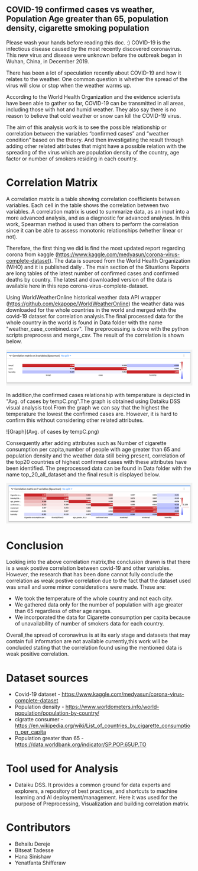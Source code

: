 ## COVID-19 confirmed cases vs weather, Population Age greater than 65, population density, cigarette smoking population
Please wash your hands before reading this doc. :)
COVID-19 is the infectious disease caused by the most recently discovered coronavirus. This new virus and disease were unknown before the outbreak began in Wuhan, China, in December 2019.

There has been a lot of speculation recently about COVID-19 and how it relates to the weather. One common question is whether the spread of the virus will slow or stop when the weather warms up.

According to the World Health Organization and the evidence scientists have been able to gather so far, COVID-19 can be transmitted in all areas, including those with hot and humid weather. They also say there is no reason to believe that cold weather or snow can kill the COVID-19 virus. 

The aim of this analysis work is to see the possible relationship or correlation between the variables “confirmed cases” and “weather condition” based on the theory. And then investigating the result through adding other related attributes that might have a possible relation with the spreading of the virus which are population density of the country, age factor or number of smokers residing in each country.

# Correlation Matrix 
A correlation matrix is a table showing correlation coefficients between variables. Each cell in the table shows the correlation between two variables. A correlation matrix is used to summarize data, as an input into a more advanced analysis, and as a diagnostic for advanced analyses.
In this work, Spearman method is used than others to perform the correlation since it can be able to assess monotonic relationships (whether linear or not).

Therefore, the first thing we did is find the most updated report regarding corona from kaggle (https://www.kaggle.com/medyasun/corona-virus-complete-dataset). The data is sourced from the World Health Organization (WHO) and it is published daily . The main section of the Situations Reports are long tables of the latest number of confirmed cases and confirmed deaths by country. The latest and downloaded version of the data is available here in this repo corona-virus-complete-dataset.

Using WorldWeatherOnline historical weather data API wrapper (https://github.com/ekapope/WorldWeatherOnline) the weather data was downloaded for the whole countries in the world and merged with the covid-19 dataset for correlation analysis.The final processed data for the whole country in the world is found in Data folder with the name "weather_case_combined.csv". The preprocessing is done with the python scripts preprocess and merge_csv. The result of the correlation is shown below.

![Correlation Matrix](covid_for_all_countries.png)

In addition,the confirmed cases relationship with temperature is depicted in "Avg. of cases by tempC.png".The graph is obtained using Dataiku DSS visual analysis tool.From the graph we can say that the highest the temperature the lowest the confirmed cases are. However, it is hard to confirm this without considering other related attributes.

![Graph](Avg. of cases by tempC.png)

Consequently after adding attributes such as Number of cigarette consumption per capita,number of people with age greater than 65 and population density and the weather data still being present, correlation of the top20 countries of highest confirmed cases with these attributes have been identified. The preprocessed data can be found in Data folder with the name top_20_all_dataset and the final result is displayed below.

![Correlation Matrix](spreaman_correlation_matrix.png)



# Conclusion

Looking into the above correlation matrix,the conclusion drawn is that there is a weak postive correlation between covid-19 and other variables. However, the research that has been done cannot fully conclude the correlation as weak postive correlation due to the fact that the dataset used was small and some minor considerations were made. These are:
- We took the temperature of the whole country and not each city.
- We gathered data only for the number of population with age greater than 65 regardless of other age ranges.
- We incorporated the data for Cigarette consumption per capita because of unavailability of number of smokers data for each country.

Overall,the spread of coronavirus is at its early stage and datasets that may contain full information are not available currently,this work will be concluded stating that the correlation found using the mentioned data is weak positive correlation. 

# Dataset sources

- Covid-19 dataset -  https://www.kaggle.com/medyasun/corona-virus-complete-dataset
- Population density - https://www.worldometers.info/world-population/population-by-country/
- cigratte consumer - https://en.wikipedia.org/wiki/List_of_countries_by_cigarette_consumption_per_capita
- Population greater than 65 - https://data.worldbank.org/indicator/SP.POP.65UP.TO

# Tool used for Analysis
- Dataiku DSS. It provides a common ground for data experts and explorers, a repository of best practices, and shortcuts to machine learning and AI deployment/management. Here it was used for the purpose of Preprocessing, Visualization and building correlation matrix.


# Contributors

- Behailu Dereje
- Bitseat Tadesse
- Hana Sinishaw
- Yenatfanta Shifferaw
